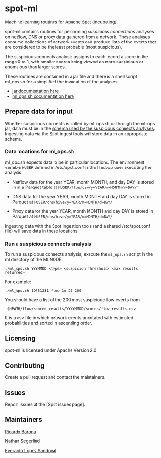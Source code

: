 # spot-ml

Machine learning routines for Apache Spot (incubating).

spot-ml contains routines for performing *suspicious connections* analyses on netflow, DNS or proxy data gathered from a network. These
analyses consume collections of network events and produce lists of the events that are considered to be the least probable (most suspicious).

The suspicious connects analysis assigns to each record a score in the range 0 to 1, with smaller scores being viewed as more suspicious or anomalous than larger scores.

These routines are contained in a jar file   and there is a shell script ml_ops.sh for a simplified the invocation of the analyses.


* [jar documentation here](SPOT-ML-JAR.md)
* [ml_ops.sh documentation here](ML_OPS.md) 

## Prepare data for input 

Whether suspicious connects is called by ml_ops.sh or through the ml-ops jar, data must be in the [schema used by the suspicious connects analyses](SUSPICIOUS_CONNECTS_SCHEMA.md).  Ingesting data via the Spot ingest tools will store data in an appropriate schema.


### Data locations for ml_ops.sh

ml_ops.sh expects data to be in particular locations. The environment variable `HUSER` defined in /etc/spot.conf is the Hadoop user executing the analysis.

- Netflow data for the year YEAR, month  MONTH, and day DAY is stored in in a Parquet table  at `HUSER/flow/csv/y=YEAR/m=MONTH/d=DAY/*` 

- DNS data for the year YEAR, month MONTH and day DAY is stored in Parquet at `HUSER/dns/hive/y=YEAR/m=MONTH/d=DAY/`

- Proxy data for the year YEAR, month MONTH and day DAY is stored in Parquet at `HUSER/dns/hive/y=YEAR/m=MONTH/d=DAY/` 


Ingesting data with the Spot ingestion tools (and a shared /etc/spot.conf file) will save data in these locations.


### Run a suspicious connects analysis

To run a suspicious connects analysis, execute the  `ml_ops.sh` script in the ml directory of the MLNODE.
```
./ml_ops.sh YYYMMDD <type> <suspicion threshold> <max results returned>
```


For example:  
```
./ml_ops.sh 19731231 flow 1e-20 200
```

You should have a list of the 200 most suspiciouc flow events from 

     $HPATH/flow/scored_results/YYYYMMDD/scores/flow_results.csv


It is a csv file in which network events annotated with estimated probabilities and sorted in ascending order.

## Licensing

spot-ml is licensed under Apache Version 2.0

## Contributing

Create a pull request and contact the maintainers.

## Issues

Report issues at the [Spot issues page].

## Maintainers

[Ricardo Barona](https://github.com/rabarona)

[Nathan Segerlind](https://github.com/NathanSegerlind)

[Everardo Lopez Sandoval](https://github.com/EverLoSa)
